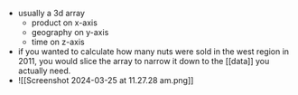 - usually a 3d array
	- product on x-axis
	- geography on y-axis
	- time on z-axis
- if you wanted to calculate how many nuts were sold in the west region in 2011, you would slice the array to narrow it down to the [[data]] you actually need. 
- ![[Screenshot 2024-03-25 at 11.27.28 am.png]]